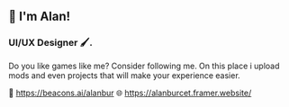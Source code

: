 ## 📎 I'm Alan!

### UI/UX Designer 🖌.

Do you like games like me? Consider following me. On this place i upload mods and even projects that will make your experience easier.

💬 https://beacons.ai/alanbur
🌐 https://alanburcet.framer.website/
